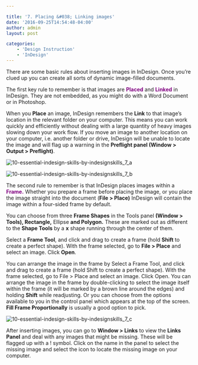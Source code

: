```yaml
---

title: '7. Placing &#038; Linking images'
date: '2016-09-25T14:54:48-04:00'
author: admin
layout: post

categories:
    - 'Design Instruction'
    - 'InDesign'
---
```


There are some basic rules about inserting images in InDesign. Once you’re clued up you can create all sorts of dynamic image-filled documents.

The first key rule to remember is that images are **<span style="color: #800080;">Placed</span>** and **<span style="color: #800080;">Linked</span>** in InDesign. They are not embedded, as you might do with a Word Document or in Photoshop.

When you **Place** an image, InDesign remembers the **Link** to that image’s location in the relevant folder on your computer. This means you can work quickly and efficiently without dealing with a large quantity of heavy images slowing down your work flow. If you move an image to another location on your computer, i.e. another folder or drive, InDesign will be unable to locate the image and will flag up a warning in the **Preflight panel (Window &gt; Output &gt; Preflight)**.

![10-essential-indesign-skills-by-indesignskills_7_a](https://image-control-storage.s3.amazonaws.com/blog-images/2016/09/27190336/10-Essential-InDesign-Skills-by-InDesignSkills_7_a.jpg)

![10-essential-indesign-skills-by-indesignskills_7_b](https://image-control-storage.s3.amazonaws.com/blog-images/2016/09/27190334/10-Essential-InDesign-Skills-by-InDesignSkills_7_b.jpg)

The second rule to remember is that InDesign places images within a **<span style="color: #800080;">Frame.</span>** Whether you prepare a frame before placing the image, or you place the image straight into the document (**File &gt; Place)** InDesign will contain the image within a four-sided frame by default.

You can choose from three **Frame Shapes** in the Tools panel **(Window &gt; Tools), Rectangle,** Ellipse **and Polygon.** These are marked out as different to the **Shape Tools** by a **x** shape running through the center of them.

Select a **Frame Tool**, and click and drag to create a frame (hold **Shift** to create a perfect shape). With the frame selected, go to **File &gt; Place** and select an image. Click **Open**.

You can arrange the image in the frame by Select a Frame Tool, and click and drag to create a frame (hold Shift to create a perfect shape). With the frame selected, go to File &gt; Place and select an image. Click Open. You can arrange the image in the frame by double-clicking to select the image itself within the frame (it will be marked by a brown line around the edges) and holding **Shift** while readjusting. Or you can choose from the options available to you in the control panel which appears at the top of the screen. **Fill Frame Proportionally** is usually a good option to pick.

![10-essential-indesign-skills-by-indesignskills_7_c](https://image-control-storage.s3.amazonaws.com/blog-images/2016/09/27190333/10-Essential-InDesign-Skills-by-InDesignSkills_7_c.jpg)

After inserting images, you can go to **Window &gt; Links** to view the **Links Panel** and deal with any images that might be missing. These will be flagged up with a ! symbol. Click on the name in the panel to select the missing image and select the icon to locate the missing image on your computer.